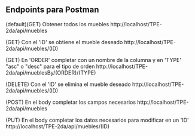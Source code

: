 ## Endpoints para Postman
(default)(GET) Obtener todos los muebles http://localhost/TPE-2da/api/muebles

(GET) Con el 'ID' se obtiene el mueble deseado http://localhost/TPE-2da/api/muebles/(ID)

(GET) En 'ORDER' completar con un nombre de la columna y en 'TYPE' "asc" o "desc" para el tipo de orden http://localhost/TPE-2da/api/mueblesBy/(ORDER)/(TYPE) 

(DELETE) Con el 'ID' se elimina el mueble deseado http://localhost/TPE-2da/api/muebles/(ID)

(POST) En el body completar los campos necesarios http://localhost/TPE-2da/api/muebles

(PUT) En el body completar los datos necesarios para modificar en un 'ID' http://localhost/TPE-2da/api/muebles/(ID) 